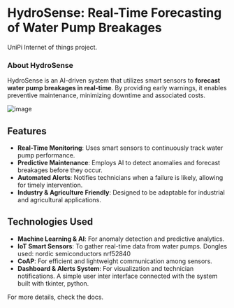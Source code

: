 # HydroSense: Real-Time Forecasting of Water Pump Breakages
UniPi Internet of things project.

### About HydroSense

HydroSense is an AI-driven system that utilizes smart sensors to **forecast water pump breakages in real-time**. By providing early warnings, it enables preventive maintenance, minimizing downtime and associated costs.

![image](https://github.com/user-attachments/assets/3f75e020-52d4-4742-a4da-cc84eda39a9e)

## Features

- **Real-Time Monitoring**: Uses smart sensors to continuously track water pump performance.
- **Predictive Maintenance**: Employs AI to detect anomalies and forecast breakages before they occur.
- **Automated Alerts**: Notifies technicians when a failure is likely, allowing for timely intervention.
- **Industry & Agriculture Friendly**: Designed to be adaptable for industrial and agricultural applications.

## Technologies Used

- **Machine Learning & AI**: For anomaly detection and predictive analytics.
- **IoT Smart Sensors**: To gather real-time data from water pumps. Dongles used: nordic semiconductors nrf52840
- **CoAP**: For efficient and lightweight communication among sensors.
- **Dashboard & Alerts System**: For visualization and technician notifications. A simple user inter interface connected with the system built with tkinter, python.


For more details, check the docs.

